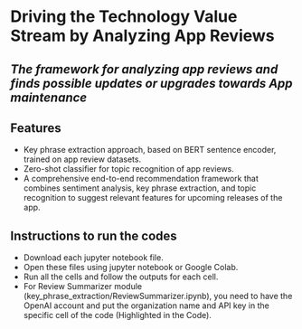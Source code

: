 # Driving the Technology Value Stream by Analyzing App Reviews
## _The framework for analyzing app reviews and finds possible updates or upgrades towards App maintenance_
## Features

- Key phrase extraction approach, based on BERT sentence encoder, trained on app review datasets.
- Zero-shot classifier for topic recognition of app reviews. 
- A comprehensive end-to-end recommendation framework that combines sentiment analysis, key phrase extraction, and topic recognition to suggest relevant features for upcoming releases of the app.

## Instructions to run the codes
 - Download each jupyter notebook file.
 - Open these files using jupyter notebook or Google Colab.
 - Run all the cells and follow the outputs for each cell.
 - For Review Summarizer module (key_phrase_extraction/ReviewSummarizer.ipynb), you need to have the OpenAI account and put the organization name and API key in the specific cell of the code (Highlighted in the Code).
